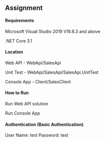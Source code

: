 ## Assignment

#### Requirements

Microsoft Visual Studio 2019 V16.6.3 and above

.NET Core 3.1

#### Location

Web API - WebApi/SalesApi

Unit Test - WebApi/SalesApi/SalesApi.UnitTest

Console App - Client/SalesClient


#### How to Run

Run Web API solution

Run Console App

#### Authentication (Basic Authentication)

User Name: test
Password: test




